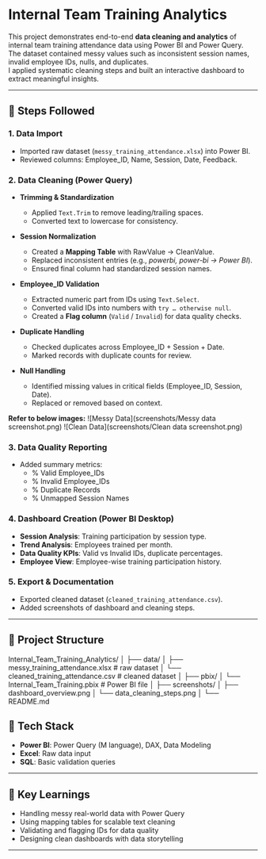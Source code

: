 # Internal Team Training Analytics

This project demonstrates end-to-end **data cleaning and analytics** of internal team training attendance data using Power BI and Power Query.  
The dataset contained messy values such as inconsistent session names, invalid employee IDs, nulls, and duplicates.  
I applied systematic cleaning steps and built an interactive dashboard to extract meaningful insights.

---

## 🔹 Steps Followed

### 1. Data Import
- Imported raw dataset (`messy_training_attendance.xlsx`) into Power BI.
- Reviewed columns: Employee_ID, Name, Session, Date, Feedback.

### 2. Data Cleaning (Power Query)
- **Trimming & Standardization**
  - Applied `Text.Trim` to remove leading/trailing spaces.
  - Converted text to lowercase for consistency.

- **Session Normalization**
  - Created a **Mapping Table** with RawValue → CleanValue.
  - Replaced inconsistent entries (e.g., *powerbi, power-bi → Power BI*).
  - Ensured final column had standardized session names.

- **Employee_ID Validation**
  - Extracted numeric part from IDs using `Text.Select`.
  - Converted valid IDs into numbers with `try … otherwise null`.
  - Created a **Flag column** (`Valid` / `Invalid`) for data quality checks.

- **Duplicate Handling**
  - Checked duplicates across Employee_ID + Session + Date.
  - Marked records with duplicate counts for review.

- **Null Handling**
  - Identified missing values in critical fields (Employee_ID, Session, Date).
  - Replaced or removed based on context.

**Refer to below images:**
![Messy Data](screenshots/Messy data screenshot.png)
![Clean Data](screenshots/Clean data screenshot.png)

### 3. Data Quality Reporting
- Added summary metrics:
  - % Valid Employee_IDs
  - % Invalid Employee_IDs
  - % Duplicate Records
  - % Unmapped Session Names

### 4. Dashboard Creation (Power BI Desktop)
-  **Session Analysis**: Training participation by session type.  
-  **Trend Analysis**: Employees trained per month.  
-  **Data Quality KPIs**: Valid vs Invalid IDs, duplicate percentages.  
-  **Employee View**: Employee-wise training participation history.  

### 5. Export & Documentation
- Exported cleaned dataset (`cleaned_training_attendance.csv`).
- Added screenshots of dashboard and cleaning steps.

---

## 🔹 Project Structure
Internal_Team_Training_Analytics/
│
├── data/
│ ├── messy_training_attendance.xlsx # raw dataset
│ └── cleaned_training_attendance.csv # cleaned dataset
│
├── pbix/
│ └── Internal_Team_Training.pbix # Power BI file
│
├── screenshots/
│ ├── dashboard_overview.png
│ └── data_cleaning_steps.png
│
└── README.md

## 🔹 Tech Stack
- **Power BI**: Power Query (M language), DAX, Data Modeling
- **Excel**: Raw data input
- **SQL**: Basic validation queries

---

## 🔹 Key Learnings
- Handling messy real-world data with Power Query
- Using mapping tables for scalable text cleaning
- Validating and flagging IDs for data quality
- Designing clean dashboards with data storytelling

---

